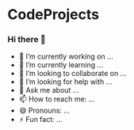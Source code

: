 
<div aling=center>
    <h1 aling=center> CodeProjects </h1>
</div>

### Hi there 👋
<!--
**Coding-Projects-Mafia-Group/Coding-Projects-Mafia-Group** is a ✨ _special_ ✨ repository because its `README.md` (this file) appears on your GitHub profile.

Here are some ideas to get you started:
-->
- 🔭 I’m currently working on ...
- 🌱 I’m currently learning ...
- 👯 I’m looking to collaborate on ...
- 🤔 I’m looking for help with ...
- 💬 Ask me about ...
- 📫 How to reach me: ...
- 😄 Pronouns: ...
- ⚡ Fun fact: ...

